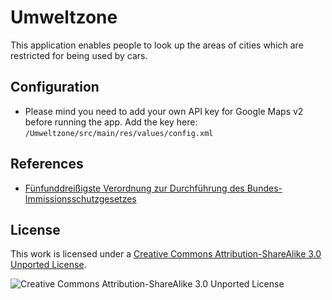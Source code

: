 Umweltzone
==========

This application enables people to look up the areas of cities
which are restricted for being used by cars.


Configuration
---------------
* Please mind you need to add your own API key for Google Maps v2 before running the app.
  Add the key here: `/Umweltzone/src/main/res/values/config.xml`


References
----------
* [Fünfunddreißigste Verordnung zur Durchführung des Bundes-Immissionsschutzgesetzes][1]


License
-------

This work is licensed under a [Creative Commons Attribution-ShareAlike 3.0 Unported License][2].

![Creative Commons Attribution-ShareAlike 3.0 Unported License][3]


[1]: http://de.wikipedia.org/wiki/Verordnung_zum_Erlass_und_zur_%C3%84nderung_von_Vorschriften_%C3%BCber_die_Kennzeichnung_emissionsarmer_Kraftfahrzeuge#Feinstaubplakette
[2]: http://creativecommons.org/licenses/by-sa/3.0/
[3]: http://i.creativecommons.org/l/by-sa/3.0/88x31.png
